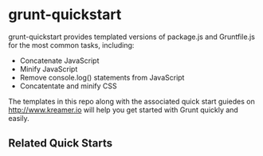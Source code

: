 grunt-quickstart
================

grunt-quickstart provides templated versions of package.js and Gruntfile.js for 
the most common tasks, including:
- Concatenate JavaScript
- Minify JavaScript
- Remove console.log() statements from JavaScript
- Concatentate and minify CSS

The templates in this repo along with the associated quick start guiedes on 
http://www.kreamer.io will help you get started with Grunt quickly and easily.

Related Quick Starts
- 
